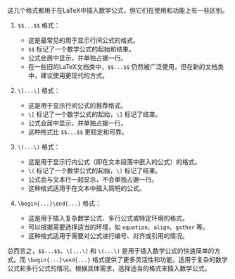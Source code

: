 这几个格式都用于在LaTeX中插入数学公式，但它们在使用和功能上有一些区别。

1. `$$...$$` 格式：
   - 这是最常见的用于显示行间公式的格式。
   - `$$` 标记了一个数学公式的起始和结束。
   - 公式会居中显示，并单独占据一行。
   - 在一些旧的LaTeX文档类中，`$$...$$` 仍然被广泛使用，但在新的文档类中，建议使用更现代的方式。

2. `\[...\]` 格式：
   - 这是用于显示行间公式的推荐格式。
   - `\[` 标记了一个数学公式的起始，`\]` 标记了结束。
   - 公式会居中显示，并单独占据一行。
   - 这种格式比 `$$...$$` 更稳定和可靠。

3. `\(...\)` 格式：
   - 这是用于显示行内公式（即在文本段落中嵌入的公式）的格式。
   - `\(` 标记了一个数学公式的起始，`\)` 标记了结束。
   - 公式会与文本行一起显示，不会单独占据一行。
   - 这种格式适用于在文本中插入简短的公式。

4. `\begin{...}\end{...}` 格式：
   - 这是用于插入复杂数学公式、多行公式或特定环境的格式。
   - 可以根据需要选择适当的环境，如 `equation`、`align`、`gather` 等。
   - 这种格式适用于需要对公式进行编号、对齐或引用的情况。

总而言之，`$$...$$`、`\[...\]` 和 `\(...\)` 是用于插入数学公式的快速简单的方式。而 `\begin{...}\end{...}` 格式提供了更多灵活性和功能，适用于复杂的数学公式和多行公式的情况。根据具体需求，选择适当的格式来插入数学公式。
